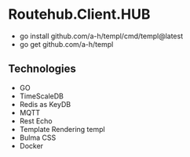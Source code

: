 # Routehub.Client.HUB

- go install github.com/a-h/templ/cmd/templ@latest
- go get github.com/a-h/templ

## Technologies

- GO
- TimeScaleDB
- Redis as KeyDB
- MQTT
- Rest Echo
- Template Rendering templ
- Bulma CSS
- Docker
